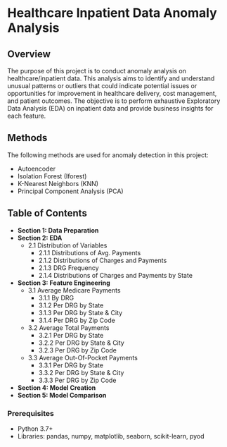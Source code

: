 # Healthcare Inpatient Data Anomaly Analysis

## Overview

The purpose of this project is to conduct anomaly analysis on healthcare/inpatient data. This analysis aims to identify and understand unusual patterns or outliers that could indicate potential issues or opportunities for improvement in healthcare delivery, cost management, and patient outcomes. The objective is to perform exhaustive Exploratory Data Analysis (EDA) on inpatient data and provide business insights for each feature.

## Methods

The following methods are used for anomaly detection in this project:
- Autoencoder
- Isolation Forest (Iforest)
- K-Nearest Neighbors (KNN)
- Principal Component Analysis (PCA)

## Table of Contents

- **Section 1: Data Preparation**
- **Section 2: EDA**
  - 2.1 Distribution of Variables
    - 2.1.1 Distributions of Avg. Payments
    - 2.1.2 Distributions of Charges and Payments
    - 2.1.3 DRG Frequency
    - 2.1.4 Distributions of Charges and Payments by State
- **Section 3: Feature Engineering**
  - 3.1 Average Medicare Payments
    - 3.1.1 By DRG
    - 3.1.2 Per DRG by State
    - 3.1.3 Per DRG by State & City
    - 3.1.4 Per DRG by Zip Code
  - 3.2 Average Total Payments
    - 3.2.1 Per DRG by State
    - 3.2.2 Per DRG by State & City
    - 3.2.3 Per DRG by Zip Code
  - 3.3 Average Out-Of-Pocket Payments
    - 3.3.1 Per DRG by State
    - 3.3.2 Per DRG by State & City
    - 3.3.3 Per DRG by Zip Code
- **Section 4: Model Creation**
- **Section 5: Model Comparison**

### Prerequisites

- Python 3.7+
- Libraries: pandas, numpy, matplotlib, seaborn, scikit-learn, pyod
